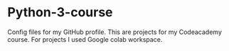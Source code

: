 # Python-3-course
Config files for my GitHub profile.
This are projects for my Codeacademy course. For projects I used Google colab workspace.

